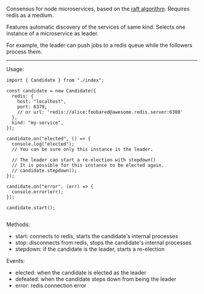 Consensus for node microservices, based on the [raft algorithm](https://raft.github.io/). Requires redis as a medium.

Features automatic discovery of the services of same kind.
Selects one instance of a microservice as leader. 

For example, the leader can push jobs to a redis queue while the followers process them.

---
Usage: <br>

```tsx
import { Candidate } from "./index";

const candidate = new Candidate({
  redis: {
    host: "localhost",
    port: 6379,
    // or url: 'redis://alice:foobared@awesome.redis.server:6380'
  },
  kind: "my-service",
});

candidate.on("elected", () => {
  console.log("elected");
  // You can be sure only this instance is the leader.

  // The leader can start a re-election with stepdown()
  // It is possible for this instance to be elected again.
  // candidate.stepdown();
});

candidate.on("error", (err) => {
  console.error(err);
});

candidate.start();


```

Methods:

- start: connects to redis, starts the candidate's internal processes
- stop: disconnects from redis, stops the candidate's internal processes
- stepdown: if the candidate is the leader, starts a re-election

Events:

- elected: when the candidate is elected as the leader
- defeated: when the candidate steps down from being the leader
- error: redis connection error